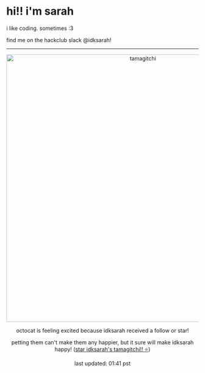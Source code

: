 <h1> hi!! i'm sarah</h1>
<p> i like coding. sometimes :3 </p>
<p> find me on the hackclub slack @idksarah!</p>
<hr class="solid">
<div align="center">
<img style="width: 50em;" src="https://hc-cdn.hel1.your-objectstorage.com/s/v3/7d352400490c50770430f069bf846b1b0d4abbce_excited.gif" alt="tamagitchi" /><br>

<p>octocat is feeling excited because idksarah received a follow or star!</p>
<p>petting them can't make them any happier, but it sure will make idksarah happy! (<a href="https://github.com/idksarah/tamagitchi">star idksarah's tamagitchi!! ⭐</a>)</p>

<p>last updated: 01:41 pst</p>
</div>